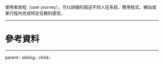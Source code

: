使用者旅程（user journey），可以詳細的描述不同人在系統、應用程式、網站或某行程內完成特定任務的感受。

- - -
# 參考資料

- - -
parent::
sibling::
child::